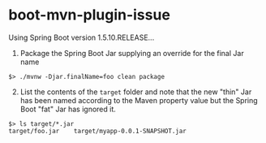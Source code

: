 # boot-mvn-plugin-issue

Using Spring Boot version 1.5.10.RELEASE...


1) Package the Spring Boot Jar supplying an override for the final Jar name
```
$> ./mvnw -Djar.finalName=foo clean package
```

2) List the contents of the `target` folder and note that the new "thin" Jar has been named according to the Maven property value but the Spring Boot "fat" Jar has ignored it. 
```
$> ls target/*.jar
target/foo.jar    target/myapp-0.0.1-SNAPSHOT.jar
```

